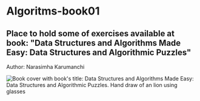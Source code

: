 # Algoritms-book01

## Place to hold some of exercises available at book: "Data Structures and Algorithms Made Easy: Data Structures and Algorithmic Puzzles"
Author: Narasimha Karumanchi

![Book cover with book's title: Data Structures and Algorithms Made Easy: Data Structures and Algorithmic Puzzles. Hand draw of an lion using glasses](https://m.media-amazon.com/images/I/61CVP-MfUoL._SL1360_.jpg)
